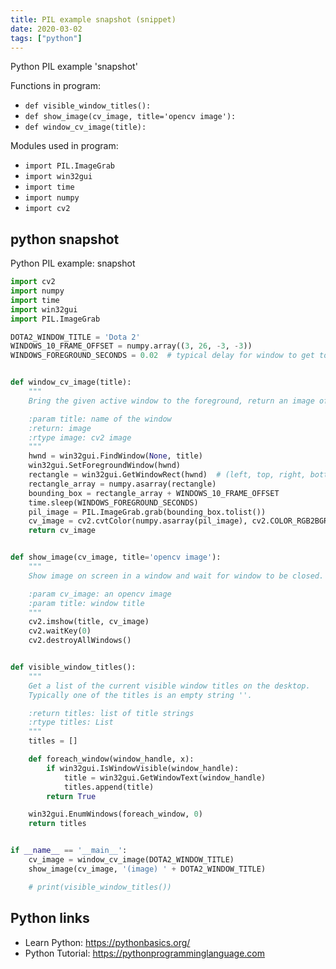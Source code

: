 ```yaml
---
title: PIL example snapshot (snippet)
date: 2020-03-02
tags: ["python"]
---
```

Python PIL example 'snapshot'

Functions in program: 
* `def visible_window_titles():`
* `def show_image(cv_image, title='opencv image'):`
* `def window_cv_image(title):`

Modules used in program: 
* `import PIL.ImageGrab`
* `import win32gui`
* `import time`
* `import numpy`
* `import cv2`

## python snapshot

Python PIL example: snapshot

```python
import cv2
import numpy
import time
import win32gui
import PIL.ImageGrab

DOTA2_WINDOW_TITLE = 'Dota 2'
WINDOWS_10_FRAME_OFFSET = numpy.array((3, 26, -3, -3))
WINDOWS_FOREGROUND_SECONDS = 0.02  # typical delay for window to get to foreground


def window_cv_image(title):
    """
    Bring the given active window to the foreground, return an image of the window contents.

    :param title: name of the window
    :return: image
    :rtype image: cv2 image
    """
    hwnd = win32gui.FindWindow(None, title)
    win32gui.SetForegroundWindow(hwnd)
    rectangle = win32gui.GetWindowRect(hwnd)  # (left, top, right, bottom)
    rectangle_array = numpy.asarray(rectangle)
    bounding_box = rectangle_array + WINDOWS_10_FRAME_OFFSET
    time.sleep(WINDOWS_FOREGROUND_SECONDS)
    pil_image = PIL.ImageGrab.grab(bounding_box.tolist())
    cv_image = cv2.cvtColor(numpy.asarray(pil_image), cv2.COLOR_RGB2BGR)
    return cv_image


def show_image(cv_image, title='opencv image'):
    """
    Show image on screen in a window and wait for window to be closed.

    :param cv_image: an opencv image
    :param title: window title
    """
    cv2.imshow(title, cv_image)
    cv2.waitKey(0)
    cv2.destroyAllWindows()


def visible_window_titles():
    """
    Get a list of the current visible window titles on the desktop.
    Typically one of the titles is an empty string ''.

    :return titles: list of title strings
    :rtype titles: List
    """
    titles = []

    def foreach_window(window_handle, x):
        if win32gui.IsWindowVisible(window_handle):
            title = win32gui.GetWindowText(window_handle)
            titles.append(title)
        return True

    win32gui.EnumWindows(foreach_window, 0)
    return titles


if __name__ == '__main__':
    cv_image = window_cv_image(DOTA2_WINDOW_TITLE)
    show_image(cv_image, '(image) ' + DOTA2_WINDOW_TITLE)

    # print(visible_window_titles())


```

## Python links

- Learn Python: https://pythonbasics.org/
- Python Tutorial: https://pythonprogramminglanguage.com
